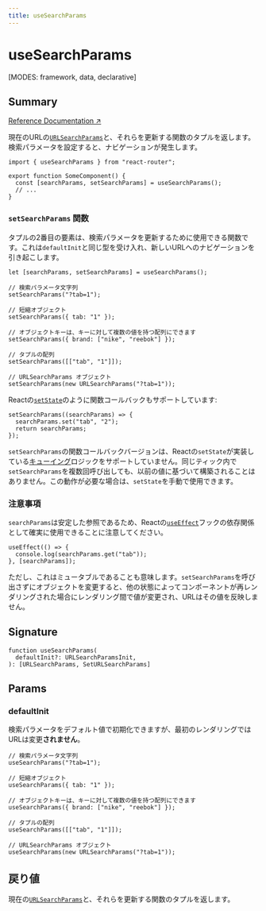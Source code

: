 ```yaml
---
title: useSearchParams
---
```


# useSearchParams

<!--
⚠️ ⚠️ IMPORTANT ⚠️ ⚠️ 

Thank you for helping improve our documentation!

This file is auto-generated from the JSDoc comments in the source
code, so please edit the JSDoc comments in the file below and this
file will be re-generated once those changes are merged.

https://github.com/remix-run/react-router/blob/main/packages/react-router/lib/dom/lib.tsx
-->

[MODES: framework, data, declarative]

## Summary

[Reference Documentation ↗](https://api.reactrouter.com/v7/functions/react_router.useSearchParams.html)

現在のURLの[`URLSearchParams`](https://developer.mozilla.org/en-US/docs/Web/API/URLSearchParams)と、それらを更新する関数のタプルを返します。検索パラメータを設定すると、ナビゲーションが発生します。

```tsx
import { useSearchParams } from "react-router";

export function SomeComponent() {
  const [searchParams, setSearchParams] = useSearchParams();
  // ...
}
```

### `setSearchParams` 関数

タプルの2番目の要素は、検索パラメータを更新するために使用できる関数です。これは`defaultInit`と同じ型を受け入れ、新しいURLへのナビゲーションを引き起こします。

```tsx
let [searchParams, setSearchParams] = useSearchParams();

// 検索パラメータ文字列
setSearchParams("?tab=1");

// 短縮オブジェクト
setSearchParams({ tab: "1" });

// オブジェクトキーは、キーに対して複数の値を持つ配列にできます
setSearchParams({ brand: ["nike", "reebok"] });

// タプルの配列
setSearchParams([["tab", "1"]]);

// URLSearchParams オブジェクト
setSearchParams(new URLSearchParams("?tab=1"));
```

Reactの[`setState`](https://react.dev/reference/react/useState#setstate)のように関数コールバックもサポートしています:

```tsx
setSearchParams((searchParams) => {
  searchParams.set("tab", "2");
  return searchParams;
});
```

<docs-warning>`setSearchParams`の関数コールバックバージョンは、Reactの`setState`が実装している[キューイング](https://react.dev/reference/react/useState#setstate-parameters)ロジックをサポートしていません。同じティック内で`setSearchParams`を複数回呼び出しても、以前の値に基づいて構築されることはありません。この動作が必要な場合は、`setState`を手動で使用できます。</docs-warning>

### 注意事項

`searchParams`は安定した参照であるため、Reactの[`useEffect`](https://react.dev/reference/react/useEffect)フックの依存関係として確実に使用できることに注意してください。

```tsx
useEffect(() => {
  console.log(searchParams.get("tab"));
}, [searchParams]);
```

ただし、これはミュータブルであることも意味します。`setSearchParams`を呼び出さずにオブジェクトを変更すると、他の状態によってコンポーネントが再レンダリングされた場合にレンダリング間で値が変更され、URLはその値を反映しません。

## Signature

```tsx
function useSearchParams(
  defaultInit?: URLSearchParamsInit,
): [URLSearchParams, SetURLSearchParams]
```

## Params

### defaultInit

検索パラメータをデフォルト値で初期化できますが、最初のレンダリングではURLは変更**されません**。

```tsx
// 検索パラメータ文字列
useSearchParams("?tab=1");

// 短縮オブジェクト
useSearchParams({ tab: "1" });

// オブジェクトキーは、キーに対して複数の値を持つ配列にできます
useSearchParams({ brand: ["nike", "reebok"] });

// タプルの配列
useSearchParams([["tab", "1"]]);

// URLSearchParams オブジェクト
useSearchParams(new URLSearchParams("?tab=1"));
```

## 戻り値

現在の[`URLSearchParams`](https://developer.mozilla.org/en-US/docs/Web/API/URLSearchParams)と、それらを更新する関数のタプルを返します。